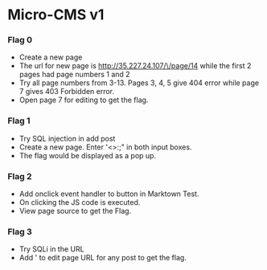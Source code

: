 # Micro-CMS v1
### Flag 0
* Create a new page
* The url for new page is [http://35.227.24.107/\<instance-hash>/page/14]() while the first 2 pages had page numbers 1 and 2
* Try all page numbers from 3-13. Pages 3, 4, 5 give 404 error while page 7 gives 403 Forbidden error.
* Open page 7 for editing to get the flag.

### Flag 1
* Try SQL injection in add post
* Create a new page. Enter '<>:;" in both input boxes. 
* The flag would be displayed as a pop up.

### Flag 2
* Add onclick event handler to button in Marktown Test.
* On clicking the JS code is executed.
* View page source to get the Flag.

### Flag 3
* Try SQLi in the URL
* Add ' to edit page URL for any post to get the flag.
